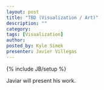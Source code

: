 ```yaml
---
layout: post
title: "TBD (Visualization / Art)"
description: ""
category: 
tags: [Visualization]
author: 
posted_by: Kyle Simek
presenter: Javier Villegas
---
```

{% include JB/setup %}

Javiar will present his work.
